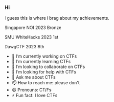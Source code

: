 ### Hi

I guess this is where i brag about my achievements.

Singapore NOI 2023 Bronze

SMU WhiteHacks 2023 1st

DawgCTF 2023 8th

- 🔭 I’m currently working on CTFs
- 🌱 I’m currently learning CTFs
- 👯 I’m looking to collaborate on CTFs
- 🤔 I’m looking for help with CTFs
- 💬 Ask me about CTFs
- 📫 How to reach me: please don't
- 😄 Pronouns: CT/Fs
- ⚡ Fun fact: I love CTFs
